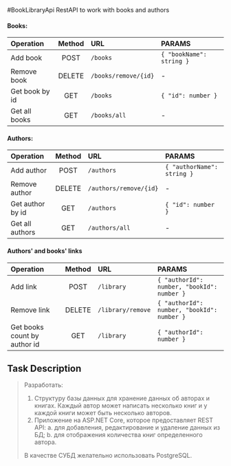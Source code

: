 #BookLibraryApi
RestAPI to work with books and authors

#### Books:
 
|       Operation         |  Method  |                URL                     |                PARAMS                |
|:------------------------|:--------:|:---------------------------------------|:-------------------------------------|
|   Add book              |  POST    | `/books`                               | `{ "bookName": string }`             |
|   Remove book           |  DELETE  | `/books/remove/{id}`                   | -                                    |
|   Get book by id        |  GET     | `/books`                               | `{ "id": number }`                   |
|   Get all books         |  GET     | `/books/all`                           | -                                    |

#### Authors:
|       Operation         |  Method  |                URL                     |                PARAMS                |
|:------------------------|:--------:|:---------------------------------------|:-------------------------------------|
|   Add author            |  POST    | `/authors`                             | `{ "authorName": string }`           |
|   Remove author         |  DELETE  | `/authors/remove/{id}`                 | -                                    |
|   Get author by id      |  GET     | `/authors`                             | `{ "id": number }`                   |
|   Get all authors       |  GET     | `/authors/all`                         | -                                    |

#### Authors' and books' links
|              Operation             |  Method  |            URL            |                  PARAMS                   |
|:-----------------------------------|:--------:|:--------------------------|:------------------------------------------|
|   Add link                         |  POST    | `/library`                | `{ "authorId": number, "bookId": number }`|
|   Remove link                      |  DELETE  | `/library/remove`         | `{ "authorId": number, "bookId": number }`|
|   Get books count by author id     |  GET     | `/library`                | `{ "authorId": number }`                  |

## Task Description

> Разработать:  
> 
> 1. Структуру базы данных для хранение данных об авторах и книгах. Каждый автор может написать несколько книг и у каждой книги может быть несколько авторов.
> 2. Приложение на ASP.NET Core, которое предоставляет REST API:
>     a.     для добавления, редактирование и удаление данных из БД;
>     b.     для отображения количества книг определенного автора.
> 
> В качестве СУБД желательно использовать PostgreSQL.